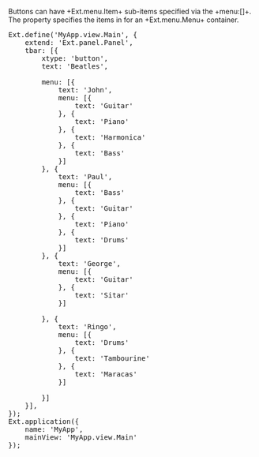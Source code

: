 Buttons can have +Ext.menu.Item+ sub-items specified via the +menu:[]+. 
The property specifies the items in for an +Ext.menu.Menu+ container.

<pre class="runnable">Ext.define('MyApp.view.Main', {
    extend: 'Ext.panel.Panel',
    tbar: [{
        xtype: 'button',
        text: 'Beatles',
        
        menu: [{
            text: 'John',
            menu: [{
                text: 'Guitar'
            }, {
                text: 'Piano'
            }, {
                text: 'Harmonica'
            }, {
                text: 'Bass'
            }]
        }, {
            text: 'Paul',
            menu: [{
                text: 'Bass'
            }, {
                text: 'Guitar'
            }, {
                text: 'Piano'
            }, {
                text: 'Drums'
            }]
        }, {
            text: 'George',
            menu: [{
                text: 'Guitar'
            }, {
                text: 'Sitar'
            }]

        }, {
            text: 'Ringo',
            menu: [{
                text: 'Drums'
            }, {
                text: 'Tambourine'
            }, {
                text: 'Maracas'
            }]

        }]
    }],
});
Ext.application({
    name: 'MyApp',
    mainView: 'MyApp.view.Main'
});</pre>
